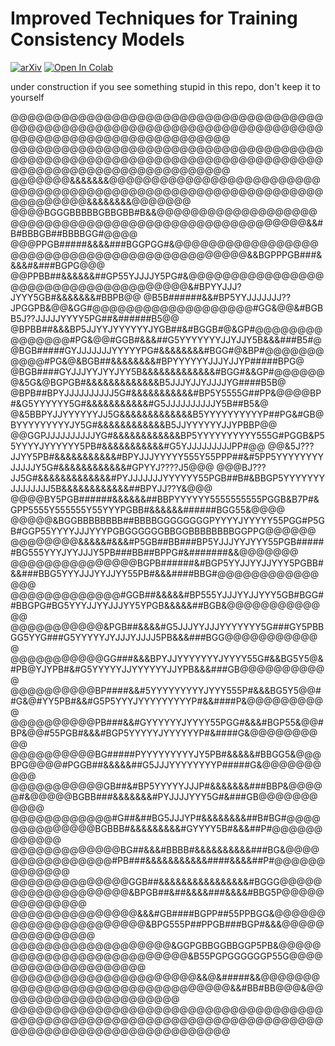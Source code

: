 # Improved Techniques for Training Consistency Models

[![arXiv](https://img.shields.io/badge/arXiv-2310.14189-b31b1b.svg)](https://arxiv.org/abs/2310.14189)
<a target="_blank" href="https://colab.research.google.com/github/leakedweights/mincy/blob/main/notebooks/colab.ipynb">
  <img src="https://colab.research.google.com/assets/colab-badge.svg" alt="Open In Colab"/>
</a>

under construction
if you see something stupid in this repo,
don't keep it to yourself

@@@@@@@@@@@@@@@@@@@@@@@@@@@@@@@@@@@@@@@@@@@@@@@@@@@@@@@@@@@@@@@@@@@@@@@@@@@@@@@@@@@@@@@@@@@@@@@@@@@@
@@@@@@@@@@@@@@@@@@@@@@@@@@@@@@@@@@@@@@@@@@@@@@@@@@@@@@@@@@@@@@@@@@@@@@@@@@@@@@@@@@@@@@@@@@@@@@@@@@@@
@@@@@@@&&&&&&&@@@@@@@@@@@@@@@@@@@@@@@@@@@@@@@@@@@@@@@@@@@@@@@@@@@@@@@@@@@@@@@@@@@@@@@&&&&&&&&@@@@@@@
@@@@BGGGBBBBBGBBGBB#B&&@@@@@@@@@@@@@@@@@@@@@@@@@@@@@@@@@@@@@@@@@@@@@@@@@@@@@@&&#B#BBBGB##BBBBGG#@@@@
@@@PPGB#####&&&&###BGGPGG#&@@@@@@@@@@@@@@@@@@@@@@@@@@@@@@@@@@@@@@@@@@@@@&&BGPPPGB###&&&&#&###BGPG@@@
@@PPBB##&&&&&&##GP55YJJJJY5PG#&@@@@@@@@@@@@@@@@@@@@@@@@@@@@@@@@@@@@@&#BPYYJJJ?JYYY5GB#&&&&&&&#BBPB@@
@B5B######&&#BP5YYJJJJJJJ??JPGGPB&@@&GG#@@@@@@@@@@@@@@@@@@@#GG&@@&#BGBB5J??JJJJJYYYY5PG##&######B5@@
@BPBB##&&&BP5JJYYJYYYYYYJYGB##&#BGGB#@&GP#@@@@@@@@@@@@@@@#PG&@@#GGB#&&&##G5YYYYYYYJJYJJY5B&&&###B5#@
@BGB#####GYJJJJJJJYYYYYPG#&&&&&&&&#BGG#@&BP#@@@@@@@@@@@#PG&@&BGB##&&&&&&&&#BPYYYYYYJJJYJJYP#####BPG@
@BGB####GYJJJYYJYYJYY5B&&&&&&&&&&&&&#BGG#&&GP#@@@@@@@&5G&@BGPGB#&&&&&&&&&&&&&B5JJJYJJYJJJJYG####B5B@
@BPB##BPYJJJJJJJJJJ5G#&&&&&&&&&&&#BP5Y5555G##PP&@@@@BP#&G5YYYYYY5G#&&&&&&&&&&&#G5JJJJJJJJJJY5B##B5&@
@&5BBPYJJYYYYYYJJ5G&&&&&&&&&&&&&B5YYYYYYYYYYP##PG&#GB@BYYYYYYYYYJY5G#&&&&&&&&&&&&B5JJYYYYYYJJYPBBP@@
@@GGPJJJJJJJJJJYG#&&&&&&&&&&&&BP5YYYYYYYYYY555G#PGGB&P55YYYYJYYYYYY5PB#&&&&&&&&&&&#G5YJJJJJJJJJPP#@@
@@&5J???JJYY5PB#&&&&&&&&&&&#BPYJJJYYYYY555Y55PPP##&#5PP5YYYYYYYYJJJJJY5G#&&&&&&&&&&&&#GPYYJ????J5@@@
@@@BJ???JJ5G#&&&&&&&&&&&&&#PYJJJJJJJYYYYYY55PGB##B#&BBGP5YYYYYYYJJJJJJJJ5B&&&&&&&&&&&&##BPYJJ??Y&@@@
@@@@BY5PGB######&&&&&&##BBPYYYYYY5555555555PGGB&B7P#&GPP5555Y555555Y55YYYPGBB#&&&&&&######BGG55&@@@@
@@@@@&BGGBBBBBBBB##BBBBGGGGGGGGPYYYYJYYYYY55PGG#P5GB#GGP55YYYYJJJYYYPGBGGGGGGBBGGBBBBBBBBGGPPG@@@@@@
@@@@@@@@&&&&&#&&&#P5GB##BB###BP5YJJJYYJYYY55PGB######BG555YYYJYYJJJY5PB###BB##BPPG#&#######&&@@@@@@@
@@@@@@@@@@@@@@@BGPB######&#BGP5YYJJYYJJYYY5PGBB#&&###BBG5YYYJJJYYJJYY55PB#&&&####BBG#@@@@@@@@@@@@@@@
@@@@@@@@@@@@@#GGB##&&&&&#BP555YJJJYYJJYYY5GB#BGG##BBGPG#BG5YYYJJYYJJJYY5YPGB&&&&&##BGB&@@@@@@@@@@@@@
@@@@@@@@@@@&PGB##&&&&#G5JJJYYJJJYYYYYYY5G###GY5PBBGG5YYG###G5YYYYYJYJJJYJJJJ5PB&&&###BGG@@@@@@@@@@@@
@@@@@@@@@@@GG###&&&BPYJJYYYYYYYJYYYY55G#&&BG5Y5@&#PB@YJYPB#&#G5YYYYYJJYYYYYYJJYPB&&&###GB@@@@@@@@@@@
@@@@@@@@@@BP####&&#5YYYYYYYYYJYYY555P#&&&BG5Y5@@##G&@#YY5PB#&&#G5P5YYYJYYYYYYYYYP#&&####P&@@@@@@@@@@
@@@@@@@@@@PB###&&#GYYYYYYJYYYY55PGG#&&&#BGP55&@@#BP&@@#55PGB#&&&#BGP5YYYYYJYYYYYYP#&####G&@@@@@@@@@@
@@@@@@@@@@BG#####PYYYYYYYYYJY5PB#&&&&&#BBGG5&@@@BPG@@@@#PGGB##&&&&&##G5JJJYYYYYYYYP#####G&@@@@@@@@@@
@@@@@@@@@@@GB##&#BP5YYYYYJJJP#&&&&&&&###BBP&@@@@@#&@@@@@BGBB###&&&&&&&#PYJJJJYYY5G#&###GB@@@@@@@@@@@
@@@@@@@@@@@@#G##&##BG5JJJYP#&&&&&&&&##B#BG#@@@@@@@@@@@@@@BGBBB#&&&&&&&&&#GYYYY5B#&&&##P#@@@@@@@@@@@@
@@@@@@@@@@@@@BG##&&&#BBBB#&&&&&&&&&&###BG&@@@@@@@@@@@@@@@@#PB###&&&&&&&&&&&####&&&&##P#@@@@@@@@@@@@@
@@@@@@@@@@@@@@GGB##&&&&&&&&&&&&&&&&#BGGG@@@@@@@@@@@@@@@@@@@&BPGB##&##&&&&###&&&&#BBG5P@@@@@@@@@@@@@@
@@@@@@@@@@@@@@@&&&#GB####BGPP##55PPBGG&@@@@@@@@@@@@@@@@@@@@@@&BPG555P##PPGB###BGP#&&&@@@@@@@@@@@@@@@
@@@@@@@@@@@@@@@@@@@&GGPGBBGGBBGGP5PB&@@@@@@@@@@@@@@@@@@@@@@@@@@&B55PGPGGGGGGP55G@@@@@@@@@@@@@@@@@@@@
@@@@@@@@@@@@@@@@@@@@@@&&@&#####&&@@@@@@@@@@@@@@@@@@@@@@@@@@@@@@@@@&&#BB#BB@@@&@@@@@@@@@@@@@@@@@@@@@@
@@@@@@@@@@@@@@@@@@@@@@@@@@@@@@@@@@@@@@@@@@@@@@@@@@@@@@@@@@@@@@@@@@@@@@@@@@@@@@@@@@@@@@@@@@@@@@@@@@@@